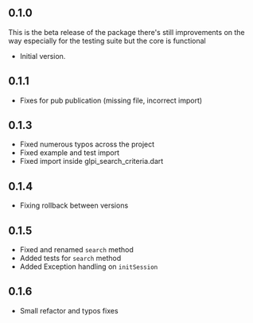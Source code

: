 ## 0.1.0

This is the beta release of the package there's still improvements on the way especially for the testing suite but the core is functional

- Initial version.


## 0.1.1

- Fixes for pub publication (missing file, incorrect import)


## 0.1.3

- Fixed numerous typos across the project
- Fixed example and test import 
- Fixed import inside glpi_search_criteria.dart


## 0.1.4

- Fixing rollback between versions


## 0.1.5

- Fixed and renamed `search` method
- Added tests for `search` method
- Added Exception handling on `initSession`

## 0.1.6

- Small refactor and typos fixes
